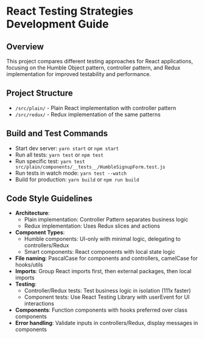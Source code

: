 # React Testing Strategies Development Guide

## Overview
This project compares different testing approaches for React applications, focusing on the Humble Object pattern, controller pattern, and Redux implementation for improved testability and performance.

## Project Structure
- `/src/plain/` - Plain React implementation with controller pattern
- `/src/redux/` - Redux implementation of the same patterns

## Build and Test Commands
- Start dev server: `yarn start` or `npm start`
- Run all tests: `yarn test` or `npm test`
- Run specific test: `yarn test src/plain/components/__tests__/HumbleSignupForm.test.js` 
- Run tests in watch mode: `yarn test --watch`
- Build for production: `yarn build` or `npm run build`

## Code Style Guidelines
- **Architecture**: 
  - Plain implementation: Controller Pattern separates business logic
  - Redux implementation: Uses Redux slices and actions
- **Component Types**:
  - Humble components: UI-only with minimal logic, delegating to controllers/Redux
  - Smart components: React components with local state logic
- **File naming**: PascalCase for components and controllers, camelCase for hooks/utils
- **Imports**: Group React imports first, then external packages, then local imports
- **Testing**: 
  - Controller/Redux tests: Test business logic in isolation (111x faster)
  - Component tests: Use React Testing Library with userEvent for UI interactions
- **Components**: Function components with hooks preferred over class components
- **Error handling**: Validate inputs in controllers/Redux, display messages in components